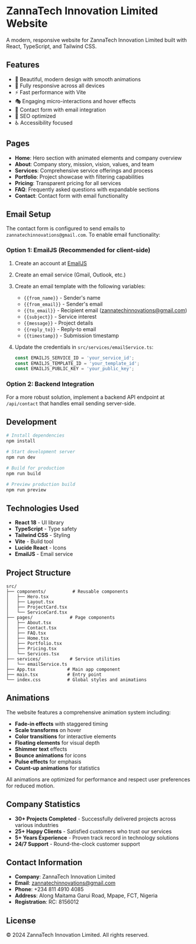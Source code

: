 # ZannaTech Innovation Limited Website

A modern, responsive website for ZannaTech Innovation Limited built with React, TypeScript, and Tailwind CSS.

## Features

- 🎨 Beautiful, modern design with smooth animations
- 📱 Fully responsive across all devices
- ⚡ Fast performance with Vite
- 🎭 Engaging micro-interactions and hover effects
- 📧 Contact form with email integration
- 🎯 SEO optimized
- ♿ Accessibility focused

## Pages

- **Home**: Hero section with animated elements and company overview
- **About**: Company story, mission, vision, values, and team
- **Services**: Comprehensive service offerings and process
- **Portfolio**: Project showcase with filtering capabilities
- **Pricing**: Transparent pricing for all services
- **FAQ**: Frequently asked questions with expandable sections
- **Contact**: Contact form with email functionality

## Email Setup

The contact form is configured to send emails to `zannatechinnovations@gmail.com`. To enable email functionality:

### Option 1: EmailJS (Recommended for client-side)

1. Create an account at [EmailJS](https://emailjs.com)
2. Create an email service (Gmail, Outlook, etc.)
3. Create an email template with the following variables:
   - `{{from_name}}` - Sender's name
   - `{{from_email}}` - Sender's email
   - `{{to_email}}` - Recipient email (zannatechinnovations@gmail.com)
   - `{{subject}}` - Service interest
   - `{{message}}` - Project details
   - `{{reply_to}}` - Reply-to email
   - `{{timestamp}}` - Submission timestamp

4. Update the credentials in `src/services/emailService.ts`:
   ```typescript
   const EMAILJS_SERVICE_ID = 'your_service_id';
   const EMAILJS_TEMPLATE_ID = 'your_template_id';
   const EMAILJS_PUBLIC_KEY = 'your_public_key';
   ```

### Option 2: Backend Integration

For a more robust solution, implement a backend API endpoint at `/api/contact` that handles email sending server-side.

## Development

```bash
# Install dependencies
npm install

# Start development server
npm run dev

# Build for production
npm run build

# Preview production build
npm run preview
```

## Technologies Used

- **React 18** - UI library
- **TypeScript** - Type safety
- **Tailwind CSS** - Styling
- **Vite** - Build tool
- **Lucide React** - Icons
- **EmailJS** - Email service

## Project Structure

```
src/
├── components/          # Reusable components
│   ├── Hero.tsx
│   ├── Layout.tsx
│   ├── ProjectCard.tsx
│   └── ServiceCard.tsx
├── pages/              # Page components
│   ├── About.tsx
│   ├── Contact.tsx
│   ├── FAQ.tsx
│   ├── Home.tsx
│   ├── Portfolio.tsx
│   ├── Pricing.tsx
│   └── Services.tsx
├── services/           # Service utilities
│   └── emailService.ts
├── App.tsx            # Main app component
├── main.tsx           # Entry point
└── index.css          # Global styles and animations
```

## Animations

The website features a comprehensive animation system including:

- **Fade-in effects** with staggered timing
- **Scale transforms** on hover
- **Color transitions** for interactive elements
- **Floating elements** for visual depth
- **Shimmer text** effects
- **Bounce animations** for icons
- **Pulse effects** for emphasis
- **Count-up animations** for statistics

All animations are optimized for performance and respect user preferences for reduced motion.

## Company Statistics

- **30+ Projects Completed** - Successfully delivered projects across various industries
- **25+ Happy Clients** - Satisfied customers who trust our services
- **5+ Years Experience** - Proven track record in technology solutions
- **24/7 Support** - Round-the-clock customer support

## Contact Information

- **Company**: ZannaTech Innovation Limited
- **Email**: zannatechinnovations@gmail.com
- **Phone**: +234 811 4910 4085
- **Address**: Along Maitama Garui Road, Mpape, FCT, Nigeria
- **Registration**: RC: 8156012

## License

© 2024 ZannaTech Innovation Limited. All rights reserved.